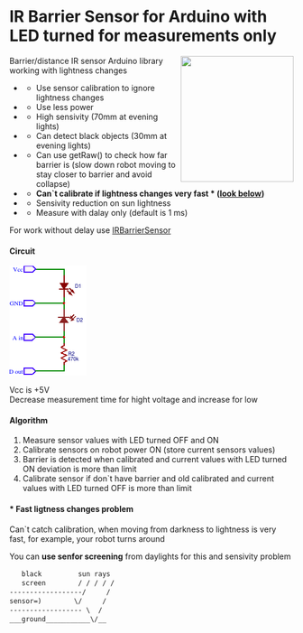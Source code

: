 # IR Barrier Sensor for Arduino with LED turned for measurements only

<img src="http://python.rk.edu.pl/site_media/resources/python.rk.edu.pl/images/pymcu_led_photodiode.jpg" align="right" width="200" height="223"/>

Barrier/distance IR sensor Arduino library  working with lightness changes

* + Use sensor calibration to ignore lightness changes<br/>
* + Use less power<br/>
* + High sensivity (70mm at evening lights)<br/>
* + Can detect black objects (30mm at evening lights)<br/>
* + Can use getRaw() to check how far barrier is (slow down robot moving to stay closer to barrier and avoid collapse)
* - **Can`t calibrate if lightness changes very fast * ([look below](#-fast-ligtness-changes-problem))**<br/>
* - Sensivity reduction on sun lightness<br/>
* - Measure with dalay only (default is 1 ms)<br/>

For work without delay use <a href="https://github.com/el-fuego/IRBarrierSensor">IRBarrierSensor</a>

#### Circuit 
<img src="circuit.png" />

Vcc is +5V<br>
Decrease measurement time for hight voltage and increase for low

#### Algorithm
1. Measure sensor values with LED turned OFF and ON
2. Calibrate sensors on robot power ON (store current sensors values)
4. Barrier is detected when calibrated and current values with LED turned ON deviation is more than limit
5. Calibrate sensor if don`t have barrier and old calibrated and current values with LED turned OFF is more than limit

#### * Fast ligtness changes problem
Can`t catch calibration, when moving from darkness to lightness is very fast, for example, your robot turns around<br/>

You can **use senfor screening** from daylights for this and sensivity problem

```
   black         sun rays
   screen        / / / / /
------------------/     /
sensor=)        \/     /
------------------ \  /
___ground___________\/__
```
